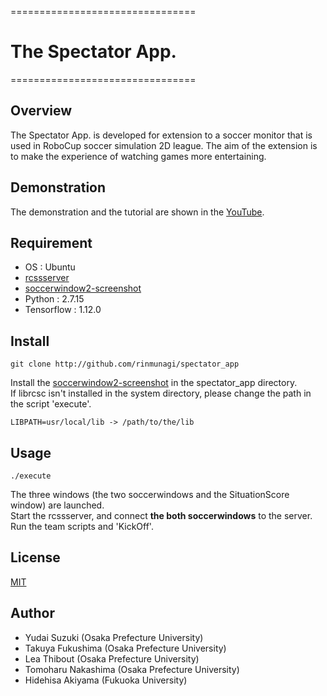 ================================

#  __The Spectator App.__

================================

## Overview  
The Spectator App. is developed for extension to a soccer monitor that is used in RoboCup soccer simulation 2D league. 
The aim of the extension is to make the experience of watching games more entertaining. 

## Demonstration
The demonstration and the tutorial are shown in the [YouTube](https://youtu.be/XFsRj6JVx_E).

## Requirement
- OS : Ubuntu  
- [rcssserver](https://github.com/rcsoccersim/rcssserver)  
- [soccerwindow2-screenshot](https://github.com/rinmunagi/soccerwindow2-screenshot)  
- Python : 2.7.15  
- Tensorflow : 1.12.0  

## Install
```
git clone http://github.com/rinmunagi/spectator_app
```
Install the [soccerwindow2-screenshot](https://github.com/rinmunagi/soccerwindow2-screenshot) in the spectator_app directory.   
If librcsc isn't installed in the system directory, please change the path in the script 'execute'.
```  
LIBPATH=usr/local/lib -> /path/to/the/lib
```  
## Usage
```
./execute  
```
The three windows (the two soccerwindows and the SituationScore window) are launched.  
Start the rcssserver, and connect **the both soccerwindows** to the server.  
Run the team scripts and 'KickOff'.  

## License
[MIT](https://github.com/rinmunagi/spectator_app/blob/master/LICENSE)


## Author
- Yudai Suzuki (Osaka Prefecture University)  
- Takuya Fukushima (Osaka Prefecture University)  
- Lea Thibout (Osaka Prefecture University)  
- Tomoharu Nakashima (Osaka Prefecture University)  
- Hidehisa Akiyama (Fukuoka University)  

